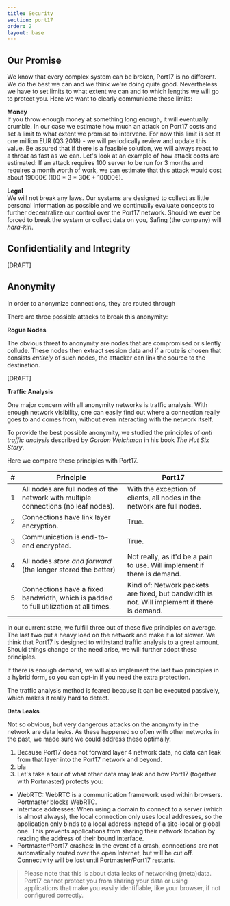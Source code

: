 ```yaml
---
title: Security
section: port17
order: 2
layout: base
---
```


## Our Promise

We know that every complex system can be broken, Port17 is no different. We do the best we can and we think we're doing quite good. Nevertheless we have to set limits to what extent we can and to which lengths we will go to protect you. Here we want to clearly communicate these limits:

__Money__  
If you throw enough money at something long enough, it will eventually crumble. In our case we estimate how much an attack on Port17 costs and set a limit to what extent we promise to intervene. For now this limit is set at one million EUR (Q3 2018) - we will periodically review and update this value.  Be assured that if there is a feasible solution, we will always react to a threat as fast as we can.
Let's look at an example of how attack costs are estimated: If an attack requires 100 server to be run for 3 months and requires a month worth of work, we can estimate that this attack would cost about 19000€ (100 * 3 * 30€ + 10000€).

__Legal__  
We will not break any laws. Our systems are designed to collect as little personal information as possible and we continually evaluate concepts to further decentralize our control over the Port17 network. Should we ever be forced to break the system or collect data on you, Safing (the company) will _hara-kiri_.

## Confidentiality and Integrity

[DRAFT]

## Anonymity

In order to anonymize connections, they are routed through

There are three possible attacks to break this anonymity:

__Rogue Nodes__

The obvious threat to anonymity are nodes that are compromised or silently collude. These nodes then extract session data and if a route is chosen that consists _entirely_ of such nodes, the attacker can link the source to the destination.

[DRAFT]

__Traffic Analysis__

One major concern with all anonymity networks is traffic analysis. With enough network visibility, one can easily find out where a connection really goes to and comes from, without even interacting with the network itself.

To provide the best possible anonymity, we studied the principles of _anti traffic analysis_ described by _Gordon Welchman_ in his book _The Hut Six Story_.

Here we compare these principles with Port17.

| # | Principle | Port17 |
|:--|---|---|
| 1 | All nodes are full nodes of the network with multiple connections (no leaf nodes). | With the exception of clients, all nodes in the network are full nodes. |
| 2 | Connections have link layer encryption. | True. |
| 3 | Communication is end-to-end encrypted. | True. |
| 4 | All nodes _store and forward_ (the longer stored the better) | Not really, as it'd be a pain to use. Will implement if there is demand. |
| 5 | Connections have a fixed bandwidth, which is padded to full utilization at all times. | Kind of: Network packets are fixed, but bandwidth is not. Will implement if there is demand. |

In our current state, we fulfill three out of these five principles on average. The last two put a heavy load on the network and make it a lot slower. We think that Port17 is designed to withstand traffic analysis to a great amount. Should things change or the need arise, we will further adopt these principles.

If there is enough demand, we will also implement the last two principles in a hybrid form, so you can opt-in if you need the extra protection.

The traffic analysis method is feared because it can be executed passively, which makes it really hard to detect.

__Data Leaks__

Not so obvious, but very dangerous attacks on the anonymity in the network are data leaks. As these happened so often with other networks in the past, we made sure we could address these optimally.

1. Because Port17 does not forward layer 4 network data, no data can leak from that layer into the Port17 network and beyond.
2. bla
3. Let's take a tour of what other data may leak and how Port17 (together with Portmaster) protects you:
  - WebRTC: WebRTC is a communication framework used within browsers. Portmaster blocks WebRTC.
  - Interface addresses: When using a domain to connect to a server (which is almost always), the local connection only uses local addresses, so the application only binds to a local address instead of a site-local or global one. This prevents applications from sharing their network location by reading the address of their bound interface.
  - Portmaster/Port17 crashes: In the event of a crash, connections are not automatically routed over the open Internet, but will be cut off. Connectivity will be lost until Portmaster/Port17 restarts.

> Please note that this is about data leaks of networking (meta)data. Port17 cannot protect you from sharing your data or using applications that make you easily identifiable, like your browser, if not configured correctly.
